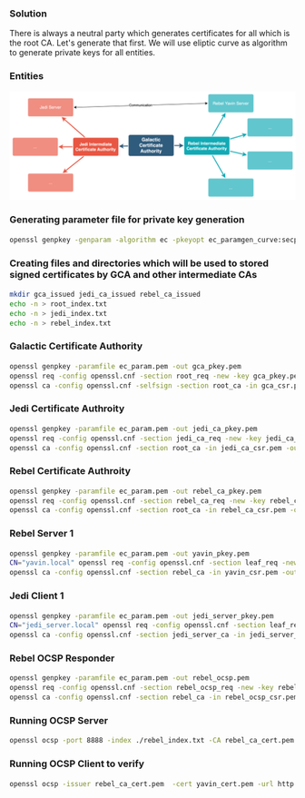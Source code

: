 ### Solution
There is always a neutral party which generates certificates for all which is the root CA. Let's generate that first. We will use eliptic curve as algorithm to generate private keys for all entities.

### Entities
![Entities](./uploads/entitites.png)

### Generating parameter file for private key generation
```bash
openssl genpkey -genparam -algorithm ec -pkeyopt ec_paramgen_curve:secp521r1 -out ec_param.pem
```

### Creating files and directories which will be used to stored signed certificates by GCA and other intermediate CAs
```bash
mkdir gca_issued jedi_ca_issued rebel_ca_issued
echo -n > root_index.txt
echo -n > jedi_index.txt
echo -n > rebel_index.txt
```

### Galactic Certificate Authority
```bash
openssl genpkey -paramfile ec_param.pem -out gca_pkey.pem
openssl req -config openssl.cnf -section root_req -new -key gca_pkey.pem -out gca_csr.pem
openssl ca -config openssl.cnf -selfsign -section root_ca -in gca_csr.pem -out gca_cert.pem
```

### Jedi Certificate Authroity
```bash
openssl genpkey -paramfile ec_param.pem -out jedi_ca_pkey.pem
openssl req -config openssl.cnf -section jedi_ca_req -new -key jedi_ca_pkey.pem -out jedi_ca_csr.pem
openssl ca -config openssl.cnf -section root_ca -in jedi_ca_csr.pem -out jedi_ca_cert.pem
```

### Rebel Certificate Authroity
```bash
openssl genpkey -paramfile ec_param.pem -out rebel_ca_pkey.pem
openssl req -config openssl.cnf -section rebel_ca_req -new -key rebel_ca_pkey.pem -out rebel_ca_csr.pem
openssl ca -config openssl.cnf -section root_ca -in rebel_ca_csr.pem -out rebel_ca_cert.pem
```

### Rebel Server 1
```bash
openssl genpkey -paramfile ec_param.pem -out yavin_pkey.pem
CN="yavin.local" openssl req -config openssl.cnf -section leaf_req -new -key yavin_pkey.pem -out yavin_csr.pem
openssl ca -config openssl.cnf -section rebel_ca -in yavin_csr.pem -out yavin_cert.pem
```

### Jedi Client 1
```bash
openssl genpkey -paramfile ec_param.pem -out jedi_server_pkey.pem
CN="jedi_server.local" openssl req -config openssl.cnf -section leaf_req -new -key jedi_server_pkey.pem -out jedi_server_csr.pem
openssl ca -config openssl.cnf -section jedi_server_ca -in jedi_server_csr.pem -out jedi_server_cert.pem
```

### Rebel OCSP Responder
```bash
openssl genpkey -paramfile ec_param.pem -out rebel_ocsp.pem
openssl req -config openssl.cnf -section rebel_ocsp_req -new -key rebel_ocsp.pem -out rebel_ocsp_csr.pem
openssl ca -config openssl.cnf -section rebel_ca -in rebel_ocsp_csr.pem -out rebel_ocsp_cert.pem
```

### Running OCSP Server
```bash
openssl ocsp -port 8888 -index ./rebel_index.txt -CA rebel_ca_cert.pem -rkey rebel_ocsp.pem -rsigner rebel_ocsp_csr.pem 
```

### Running OCSP Client to verify
```bash
openssl ocsp -issuer rebel_ca_cert.pem  -cert yavin_cert.pem -url http://ocsp.local:8888 -resp_text
```